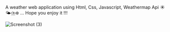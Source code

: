 A weather web application using Html, Css, Javascript, Weathermap Api ☀️🌤⛈❄️ ... Hope you enjoy it !!!

![Screenshot (3)](https://user-images.githubusercontent.com/91950357/150672275-533be444-eeea-4b4a-8222-cc769258c74f.png)
